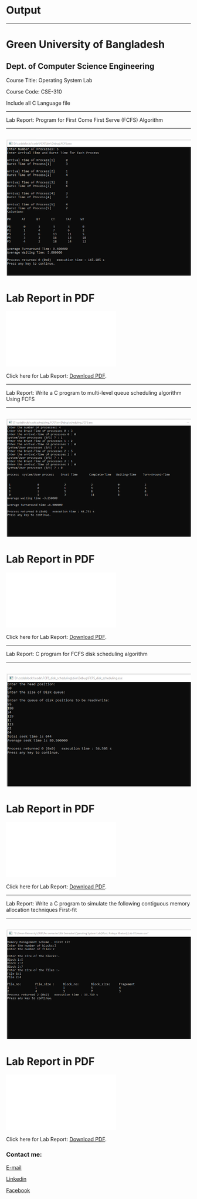 
# Output

---
<h1>Green University of Bangladesh </h1>

<h2>Dept. of Computer Science Engineering</h2>

<p>Course Title: Operating System Lab</p>
<p>Course Code: CSE-310</p>

<p>Include all C Language file</p>

---

Lab Report: Program for First Come First Serve  (FCFS) Algorithm

---

<img src="Lab_02.png"
     alt="lab"/>
---


<h1 id="test-title">Lab Report in PDF</h1>

<object data="loremipsum.pdf#page=2" type="application/pdf" width="700px" height="700px">
    <embed src="loremipsum.pdf#page=2">
        <p>Click here for Lab Report: <a href="Lab_Report_02.pdf">Download PDF</a>.</p>
    </embed>
</object>

---

Lab Report: Write a C program to multi-level queue scheduling algorithm Using FCFS

---

<img src="Lab_03.png"
     alt="lab"/>
---


<h1 id="test-title">Lab Report in PDF</h1>

<object data="loremipsum.pdf#page=2" type="application/pdf" width="700px" height="700px">
    <embed src="loremipsum.pdf#page=2">
        <p>Click here for Lab Report: <a href="Lab_Report_03.pdf">Download PDF</a>.</p>
    </embed>
</object>



---

Lab Report: C program for FCFS disk scheduling algorithm

---

<img src="Lab_04.png"
     alt="lab"/>
---


<h1 id="test-title">Lab Report in PDF</h1>

<object data="loremipsum.pdf#page=2" type="application/pdf" width="700px" height="700px">
    <embed src="loremipsum.pdf#page=2">
        <p>Click here for Lab Report: <a href="Lab_Report_04.pdf">Download PDF</a>.</p>
    </embed>
</object>



---

Lab Report: Write a C program to simulate the following contiguous memory allocation techniques First-fit

---

<img src="Lab_05.png"
     alt="lab"/>
---


<h1 id="test-title">Lab Report in PDF</h1>

<object data="loremipsum.pdf#page=2" type="application/pdf" width="700px" height="700px">
    <embed src="loremipsum.pdf#page=2">
        <p>Click here for Lab Report: <a href="Lab_Report_05.pdf">Download PDF</a>.</p>
    </embed>
</object>








<!-- all link is here -->


### Contact me:

[E-mail]( tanvirpoly@gmail.com)

[Linkedin]( https://www.linkedin.com/in/tanvirx/)

[Facebook]( https://www.facebook.com/tanvirfbid)

